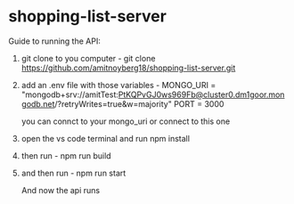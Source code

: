 # shopping-list-server

Guide to running the API:

1. git clone to you computer - git clone https://github.com/amitnoyberg18/shopping-list-server.git

2. add an .env file with those variables -
   MONGO_URI = "mongodb+srv://amitTest:PtKQPvGJ0ws969Fb@cluster0.dm1goor.mongodb.net/?retryWrites=true&w=majority"
   PORT = 3000

   you can connct to your mongo_uri or connect to this one 

4. open the vs code terminal and run npm install
5. then run - npm run build
6. and then run - npm run start

   And now the api runs
